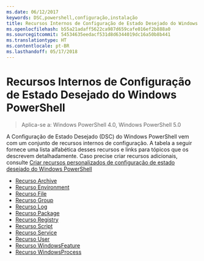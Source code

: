 ```yaml
---
ms.date: 06/12/2017
keywords: DSC,powershell,configuração,instalação
title: Recursos Internos de Configuração de Estado Desejado do Windows PowerShell
ms.openlocfilehash: b55a21adaff5622ca987d659cafe016ef2b888a0
ms.sourcegitcommit: 54534635eedacf531d8d6344019dc16a50b8b441
ms.translationtype: HT
ms.contentlocale: pt-BR
ms.lasthandoff: 05/17/2018
---
```

# <a name="built-in-windows-powershell-desired-state-configuration-resources"></a>Recursos Internos de Configuração de Estado Desejado do Windows PowerShell

> Aplica-se a: Windows PowerShell 4.0, Windows PowerShell 5.0

A Configuração de Estado Desejado (DSC) do Windows PowerShell vem com um conjunto de recursos internos de configuração. A tabela a seguir fornece uma lista alfabética desses recursos e links para tópicos que os descrevem detalhadamente. Caso precise criar recursos adicionais, consulte [Criar recursos personalizados de configuração de estado desejado do Windows PowerShell](authoringResource.md)

* [Recurso Archive](archiveResource.md)
* [Recurso Environment](environmentResource.md)
* [Recurso File](fileResource.md)
* [Recurso Group](groupResource.md)
* [Recurso Log](logResource.md)
* [Recurso Package](packageResource.md)
* [Recurso Registry](registryResource.md)
* [Recurso Script](scriptResource.md)
* [Recurso Service](serviceResource.md)
* [Recurso User](userResource.md)
* [Recurso WindowsFeature](windowsfeatureResource.md)
* [Recurso WindowsProcess](windowsProcessResource.md)